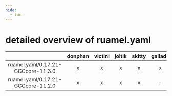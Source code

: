 ```yaml
---
hide:
  - toc
---
```


detailed overview of ruamel.yaml
================================

| |donphan|victini|joltik|skitty|gallade|accelgor|swalot|doduo|
| :---: | :---: | :---: | :---: | :---: | :---: | :---: | :---: | :---: |
|ruamel.yaml/0.17.21-GCCcore-11.3.0|x|x|x|x|x|x|x|x|
|ruamel.yaml/0.17.21-GCCcore-11.2.0|x|x|x|x|-|x|x|x|
